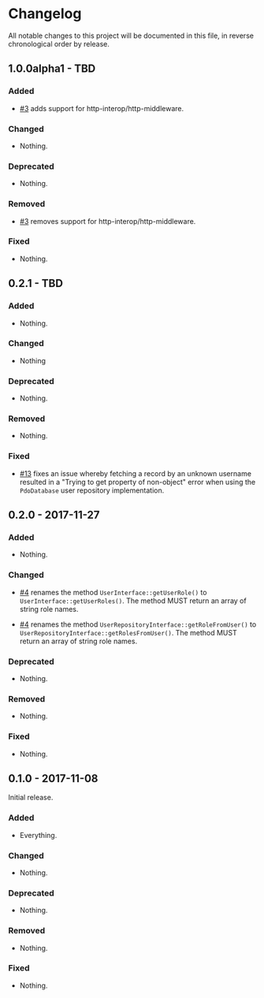 # Changelog

All notable changes to this project will be documented in this file, in reverse chronological order by release.

## 1.0.0alpha1 - TBD

### Added

- [#3](https://github.com/zendframework/zend-expressive-authentication/pull/3)
  adds support for http-interop/http-middleware.

### Changed

- Nothing.

### Deprecated

- Nothing.

### Removed

- [#3](https://github.com/zendframework/zend-expressive-authentication/pull/3)
  removes support for http-interop/http-middleware.

### Fixed

- Nothing.

## 0.2.1 - TBD

### Added

- Nothing.

### Changed

- Nothing

### Deprecated

- Nothing.

### Removed

- Nothing.

### Fixed

- [#13](https://github.com/zendframework/zend-expressive-authentication/pull/13)
  fixes an issue whereby fetching a record by an unknown username resulted in a
  "Trying to get property of non-object" error when using the `PdoDatabase` user
  repository implementation.

## 0.2.0 - 2017-11-27

### Added

- Nothing.

### Changed

- [#4](https://github.com/zendframework/zend-expressive-authentication/pull/4)
  renames the method `UserInterface::getUserRole()` to
  `UserInterface::getUserRoles()`. The method MUST return an array of string
  role names.

- [#4](https://github.com/zendframework/zend-expressive-authentication/pull/4)
  renames the method `UserRepositoryInterface::getRoleFromUser()` to
  `UserRepositoryInterface::getRolesFromUser()`. The method MUST return an array
  of string role names.

### Deprecated

- Nothing.

### Removed

- Nothing.

### Fixed

- Nothing.

## 0.1.0 - 2017-11-08

Initial release.

### Added

- Everything.

### Changed

- Nothing.

### Deprecated

- Nothing.

### Removed

- Nothing.

### Fixed

- Nothing.
